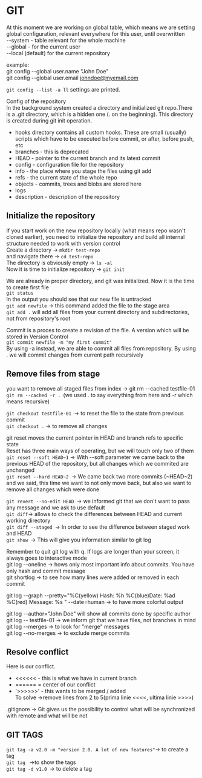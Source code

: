 # GIT
At this moment we are working on global table, which means we are setting global configuration, relevant everywhere for this user, until overwritten  
--system - table relevant for the whole machine  
--global - for the current user  
--local (default) for the current repository  

example:  
git config --global user.name "John Doe"  
git config --global user.email johndoe@myemail.com  

`git config --list -a ll` settings are printed.  

Config of the repository  
In the background system created a directory and initialized git repo.There is a .git directory, which is a hidden one (. on the beginning). This directory is created during git init operation.    
- hooks directory contains all custom hooks. These are small (usually) scripts which have to be executed before commit, or after, before push, etc  
- branches - this is deprecated  
- HEAD - pointer to the current branch and its latest commit  
- config - configuration file for the repository  
- info - the place where you stage the files using git add  
- refs - the current state of the whole repo  
- objects - commits, trees and blobs are stored here  
- logs  
- description - description of the repository  

## Initialize the repository  
If you start work on the new repository locally (what means repo wasn't cloned earlier), you need to initialize the repository and build all internal structure needed to work with version control  
Create a directory -> `mkdir test-repo`  
and navigate there -> `cd test-repo`  
The directory is obviously empty -> `ls -al`  
Now it is time to initialize repository -> `git init`  

We are already in proper directory, and git was initialized. Now it is the time to create first file  
`git status`  
In the output you should see that our new file is untracked  
`git add newfile` -> this command added the file to the stage area  
`git add .` will add all files from your current directory and subdirectories, not from repository's root  

Commit is a proces to create a revision of the file. A version which will be stored in Version Control  
`git commit newfile -m "my first commit"`  
By using -a instead, we are able to commit all files from repository. By using . we will commit changes from current path recursively  

## Remove files from stage  
you want to remove all staged files from index -> git rm --cached testfile-01  
`git rm --cached -r . `(we used . to say everything from here and -r which means recursive)  

`git checkout testfile-01 `-> to reset the file to the state from previous commit  
`git checkout .` -> to remove all changes  

git reset moves the current pointer in HEAD and branch refs to specific state  
Reset has three main ways of operating, but we will touch only two of them  
`git reset --soft HEAD~1` -> With --soft parameter we came back to the previous HEAD of the repository, but all changes which we commited are unchanged  
`git reset --hard HEAD~2 `-> We came back two more commits (~HEAD~2) and we said, this time we want to not only move back, but also we want to remove all changes which were done  

`git revert --no-edit HEAD `-> we informed git that we don't want to pass any message and we ask to use default  
`git diff`-> allows to check the differences between HEAD and current working directory  
`git diff --staged `-> In order to see the difference between staged work and HEAD  
`git show `-> This will give you information similar to git log  

Remember to quit git log with q. If logs are longer than your screen, it always goes to interactive mode  
git log --oneline -> hows only most important info about commits. You have only hash and commit message  
git shortlog -> to see how many lines were added or removed in each commit  

git log --graph --pretty="%C(yellow) Hash: %h %C(blue)Date: %ad %C(red) Message: %s " --date=human -> to have more colorful output  

git log --author="John Doe" will show all commits done by specific author  
git log -- testfile-01 -> we inform git that we have files, not branches in mind  
git log --merges -> to look for "merge" messages  
git log --no-merges -> to exclude merge commits  

## Resolve conflict  
Here is our conflict.  
- <<<<<< - this is what we have in current branch  
- ====== = center of our conflict  
- '>>>>>>' - this wants to be merged / added  
To solve ->remove lines from 2 to 5(prima linie <<<<, ultima linie >>>>)  

.gitignore -> Git gives us the possibility to control what will be synchronized with remote and what will be not  

## GIT TAGS  
`git tag -a v2.0 -m "version 2.0. A lot of new features"`-> to create a tag  
`git tag ` ->to show the tags  
`git tag -d v1.0 `-> to delete a tag  
